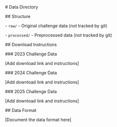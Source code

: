 \# Data Directory



\## Structure

\- `raw/` - Original challenge data (not tracked by git)

\- `processed/` - Preprocessed data (not tracked by git)



\## Download Instructions



\### 2023 Challenge Data

\[Add download link and instructions]



\### 2024 Challenge Data

\[Add download link and instructions]



\### 2025 Challenge Data

\[Add download link and instructions]



\## Data Format

\[Document the data format here]

